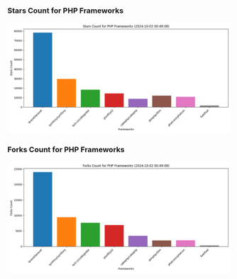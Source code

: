 ### Stars Count for PHP Frameworks

![Stars Chart](./archive/charts/20241002004908_stars_count.png)

### Forks Count for PHP Frameworks

![Forks Chart](./archive/charts/20241002004908_forks_count.png)

